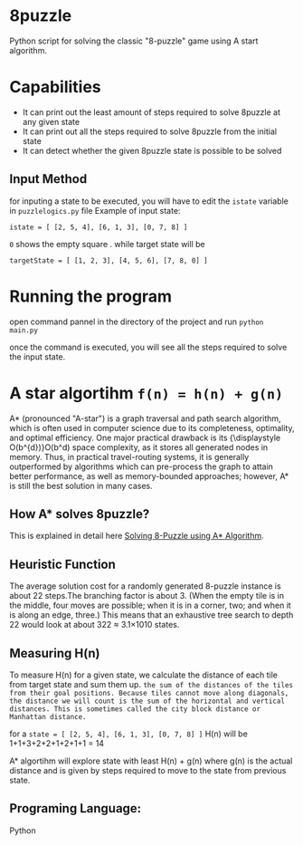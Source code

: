 # 8puzzle
Python script for solving the classic "8-puzzle" game using A start algorithm.

# Capabilities
- It can print out the least amount of steps required to solve 8puzzle at any given state
- It can print out all the steps required to solve 8puzzle from the initial state
- It can detect whether the given 8puzzle state is possible to be solved

## Input Method
for inputing a state to be executed, you will have to edit the `istate` variable in `puzzlelogics.py` file
Example of input state: 

`istate = [
    [2, 5, 4],
    [6, 1, 3],
    [0, 7, 8]
]`

`0` shows the empty square . while target state will be 

`targetState = [
    [1, 2, 3],
    [4, 5, 6],
    [7, 8, 0]
]`


# Running the program
open command pannel in the directory of the project and run `python main.py`

once the command is executed, you will see all the steps required to solve the input state. 


# A star algortihm     `f(n) = h(n) + g(n)`
A* (pronounced "A-star") is a graph traversal and path search algorithm, which is often used in computer science due to its completeness, optimality, and optimal efficiency. One major practical drawback is its {\displaystyle O(b^{d})}O(b^d) space complexity, as it stores all generated nodes in memory. Thus, in practical travel-routing systems, it is generally outperformed by algorithms which can pre-process the graph to attain better performance, as well as memory-bounded approaches; however, A* is still the best solution in many cases.

## How A* solves 8puzzle?
This is explained in detail here [Solving 8-Puzzle using A* Algorithm](https://blog.goodaudience.com/solving-8-puzzle-using-a-algorithm-7b509c331288).

## Heuristic Function
The average solution cost for a randomly generated 8-puzzle instance is about 22 steps.The branching factor is about 3. (When the empty tile is in the middle, four moves are possible; when it is in a corner, two; and when it is along an edge, three.) This means that an exhaustive tree search to depth 22 would look at about 322 ≈ 3.1×1010 states.

## Measuring H(n)
To measure H(n) for a given state, we calculate the distance of each tile from target state and sum them up. 
`the sum of the distances of the tiles from their goal positions. Because tiles
cannot move along diagonals, the distance we will count is the sum of the horizontal
and vertical distances. This is sometimes called the city block distance or Manhattan
distance.`

for a `state = [
    [2, 5, 4],
    [6, 1, 3],
    [0, 7, 8]
]`
H(n) will be 1+1+3+2+2+1+2+1+1 = 14

A* algortihm will explore state with least H(n) + g(n) where g(n) is the actual distance and is given by steps required to move to the state from previous state.
## Programing Language:
Python

